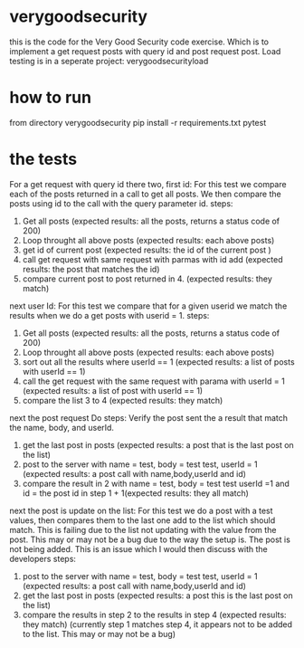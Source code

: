 # verygoodsecurity
this is the code for the Very Good Security code exercise.  Which is to implement a get request posts with query id and post request post.  Load testing is in a seperate project: verygoodsecurityload

# how to run
from directory verygoodsecurity
pip install -r requirements.txt
pytest

# the tests
For a get request with query id there two, first id:
For this test we compare each of the posts returned in a call to get all posts.  We then compare the posts using id to the call with the query parameter id.
steps:
1) Get all posts (expected results: all the posts, returns a status code of 200)
2) Loop throught all above posts (expected results: each above posts)
3) get id of current post (expected results: the id of the current post )
4) call get request with same request with parmas with id add (expected results: the post that matches the id)
5) compare current post to post returned in 4. (expected results: they match)

next user Id:
For this test we compare that for a given userid we match the results when we do a get posts with userid = 1.
steps:
1) Get all posts (expected results: all the posts, returns a status code of 200)
2) Loop throught all above posts (expected results: each above posts)
3) sort out all the results where userId == 1 (expected results: a list of posts with  userId == 1)
4) call the get request with the same request with parama with userId = 1 (expected results: a list of post with userId == 1)
5) compare the list 3 to 4 (expected results: they match)

next the post request
Do 
steps:
Verify the post sent the a result that match the name, body, and userId.
1) get the last post in posts (expected results: a post that is the last post on the list)
2) post to the server with name = test, body = test test, userId = 1 (expected results: a post call with name,body,userId and id)
3) compare the result in 2 with name = test, body = test test userId =1 and id = the post id in step 1 + 1(expected results: they all match)

next the post is update on the list:
For this test we do a post with a test values, then compares them to the last one add to the list which should match.   This is failing due to the list not updating with the value from the post.  This may or may not be a bug due to the way the setup is.  The post is not being added.  This is an issue which I would then discuss with the developers
steps:
1) post to the server with name = test, body = test test, userId = 1 (expected results: a post call with name,body,userId and id)
2) get the last post in posts (expected results: a post this is the last post on the list)
3) compare the results in step 2 to the results in step 4 (expected results: they match) (currently step 1 matches step 4, it appears not to be added to the list.  This may or may not be a bug)